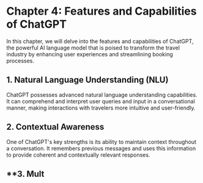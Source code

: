 Chapter 4: Features and Capabilities of ChatGPT
===============================================

In this chapter, we will delve into the features and capabilities of ChatGPT, the powerful AI language model that is poised to transform the travel industry by enhancing user experiences and streamlining booking processes.

**1. Natural Language Understanding (NLU)**
-------------------------------------------

ChatGPT possesses advanced natural language understanding capabilities. It can comprehend and interpret user queries and input in a conversational manner, making interactions with travelers more intuitive and user-friendly.

**2. Contextual Awareness**
---------------------------

One of ChatGPT's key strengths is its ability to maintain context throughout a conversation. It remembers previous messages and uses this information to provide coherent and contextually relevant responses.

\*\*3. Mult
-----------

